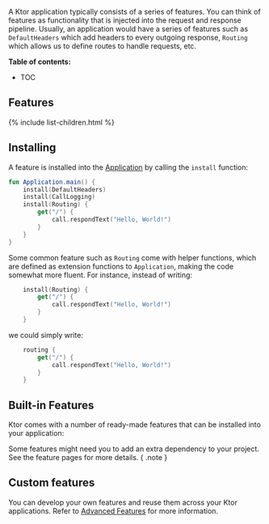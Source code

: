 [//]: # (title: Features)
[//]: # (caption: Extend Application Capabilities)
[//]: # (category: servers)
[//]: # (permalink: /servers/features.html)
[//]: # (children: /servers/features/)
[//]: # (keywords: installing features install features)
[//]: # (redirect_from: redirect_from)
[//]: # (- /features/index.html: - /features/index.html)
[//]: # (- /servers/features/index.html: - /servers/features/index.html)
[//]: # (ktor_version_review: 1.0.0)

A Ktor application typically consists of a series of features. You can think of features as functionality 
that is injected into the request and response pipeline. Usually, an application would have a series of features such as `DefaultHeaders` which add headers to every outgoing
response, `Routing` which allows us to define routes to handle requests, etc.

**Table of contents:**

* TOC

## Features

{% include list-children.html %}

## Installing

A feature is installed into the [Application](/application) by calling the `install` function:

```kotlin
fun Application.main() {
    install(DefaultHeaders) 
    install(CallLogging)
    install(Routing) { 
        get("/") { 
            call.respondText("Hello, World!")  
        }
    }
}
```

Some common feature such as `Routing` come with helper functions, which are defined as extension functions to `Application`, making the code
somewhat more fluent. For instance, instead of writing:

```kotlin
    install(Routing) {
        get("/") {
            call.respondText("Hello, World!")
        }
    }
```

we could simply write:

```kotlin
    routing {
        get("/") {
            call.respondText("Hello, World!")
        }
    }
```

## Built-in Features

Ktor comes with a number of ready-made features that can be installed into your application:

Some features might need you to add an extra dependency to your project. See the feature pages for more details.
{ .note }

## Custom features

You can develop your own features and reuse them across your Ktor applications. 
Refer to [Advanced Features](/advanced/features) for more information.